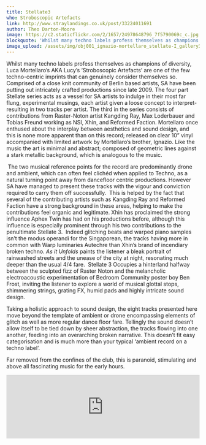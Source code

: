 ```yaml
---
title: Stellate3
who: Stroboscopic Artefacts
link: http://www.straylandings.co.uk/post/33224011691
author: Theo Darton-Moore
image: https://c2.staticflickr.com/2/1657/24978648796_7f5790069c_c.jpg
blockquote: 'Whilst many techno labels profess themselves as champions of diversity, Luca Mortellaro’s AKA Lucy’s ‘Stroboscopic Artefacts’ are one of the few techno-centric imprints that can genuinely consider themselves so. Comprised of a close knit community of Berlin based artists, SA have been putting out intricately crafted productions since late 2009. The four part Stellate series acts as a vessel for SA artists to indulge in their most far flung, experimental musings, each artist given a loose concept to interpret- resulting in two tracks per artist. The third in the series consists of contributions from Raster-Noton artist Kangding Ray, Max Loderbauer and Tobias Freund working as NSI, Xhin, and Reformed Faction. Mortellaro once enthused about the interplay between aesthetics and sound design, and this is none more apparent than on this record; released on clear 10” vinyl accompanied with limited artwork by Mortellaro’s brother, Ignazio. Like the music the art is minimal and abstract; composed of geometric lines against a stark metallic background, which is analogous to the music.'
image_upload: /assets/img/obj001_ignazio-mortellaro_stellate-I_gallery3 (1).jpg
---
```


Whilst many techno labels profess themselves as champions of diversity, Luca Mortellaro’s AKA Lucy’s ‘Stroboscopic Artefacts’ are one of the few techno-centric imprints that can genuinely consider themselves so. Comprised of a close knit community of Berlin based artists, SA have been putting out intricately crafted productions since late 2009. The four part Stellate series acts as a vessel for SA artists to indulge in their most far flung, experimental musings, each artist given a loose concept to interpret- resulting in two tracks per artist. The third in the series consists of contributions from Raster-Noton artist Kangding Ray, Max Loderbauer and Tobias Freund working as NSI, Xhin, and Reformed Faction. Mortellaro once enthused about the interplay between aesthetics and sound design, and this is none more apparent than on this record; released on clear 10” vinyl accompanied with limited artwork by Mortellaro’s brother, Ignazio. Like the music the art is minimal and abstract; composed of geometric lines against a stark metallic background, which is analogous to the music.

 The two musical reference points for the record are predominantly drone and ambient, which can often feel clichéd when applied to Techno, as a natural turning point away from dancefloor centric productions. However SA have managed to present these tracks with the vigour and conviction required to carry them off successfully.  This is helped by the fact that several of the contributing artists such as Kangding Ray and Reformed Faction have a strong background in these areas, helping to make the contributions feel organic and legitimate. Xhin has proclaimed the strong influence Aphex Twin has had on his productions before, although this influence is especially prominent through his two contributions to the penultimate Stellate 3.  Indeed glitching beats and warped piano samples isn’t the modus operandi for the Singaporean, the tracks having more in common with Warp luminaries Autechre than Xhin’s brand of incendiary broken techno. _As it Unfolds_ paints the listener a bleak portrait of rainwashed streets and the unease of the city at night, resonating much deeper than the usual 4/4 fare.  Stellate 3 Occupies a hinterland halfway between the sculpted fizz of Raster Noton and the melancholic electroacoustic experimentation of Bedroom Community poster boy Ben Frost, inviting the listener to explore a world of musical glottal stops, shimmering strings, grating FX, humid pads and highly intricate sound design.

Taking a holistic approach to sound design, the eight tracks presented here move beyond the template of ambient or drone encompassing elements of glitch as well as more regular dance floor fare. Tellingly the sound doesn’t allow itself to be tied down by sheer abstraction, the tracks flowing into one another, feeding into an overarching broken narrative. This doesn’t fit easy categorisation and is much more than your typical ‘ambient record on a techno label’.

Far removed from the confines of the club, this is paranoid, stimulating and above all fascinating music for the early hours.

<iframe frameborder="no" height="166" scrolling="no" src="http://w.soundcloud.com/player/?url=http%3A%2F%2Fapi.soundcloud.com%2Ftracks%2F58532658&show_artwork=true" width="100%"></iframe>